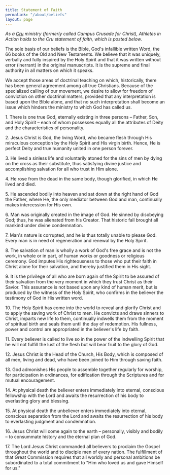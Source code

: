 ```yaml
---
title: Statement of Faith
permalink: "/about/beliefs"
layout: page
---
```

<p class="p1"><i>As a <a href="http://www.cru.org/">Cru</a> ministry (formerly called Campus Crusade for Christ), Athletes in Action holds to the Cru statement of faith, which is posted below.&nbsp;</i></p>
<p class="p1">The sole basis of our beliefs is the Bible, God's infallible written Word, the 66 books of the Old and New Testaments. We believe that it was uniquely, verbally and fully inspired by the Holy Spirit and that it was written without error (inerrant) in the original manuscripts. It is the supreme and final authority in all matters on which it speaks.</p>
<p class="p1">We accept those areas of doctrinal teaching on which, historically, there has been general agreement among all true Christians. Because of the specialized calling of our movement, we desire to allow for freedom of conviction on other doctrinal matters, provided that any interpretation is based upon the Bible alone, and that no such interpretation shall become an issue which hinders the ministry to which God has called us.</p>
<p>1. There is one true God, eternally existing in three persons – Father, Son, and Holy Spirit – each of whom possesses equally all the attributes of Deity and the characteristics of personality.</p>
<p>2. Jesus Christ is God, the living Word, who became flesh through His miraculous conception by the Holy Spirit and His virgin birth. Hence, He is perfect Deity and true humanity united in one person forever.</p>
<p>3. He lived a sinless life and voluntarily atoned for the sins of men by dying on the cross as their substitute, thus satisfying divine justice and accomplishing salvation for all who trust in Him alone.</p>
<p>4. He rose from the dead in the same body, though glorified, in which He lived and died.</p>
<p>5. He ascended bodily into heaven and sat down at the right hand of God the Father, where He, the only mediator between God and man, continually makes intercession for His own.</p>
<p>6. Man was originally created in the image of God. He sinned by disobeying God; thus, he was alienated from his Creator. That historic fall brought all mankind under divine condemnation.</p>
<p>7. Man's nature is corrupted, and he is thus totally unable to please God. Every man is in need of regeneration and renewal by the Holy Spirit.</p>
<p>8. The salvation of man is wholly a work of God's free grace and is not the work, in whole or in part, of human works or goodness or religious ceremony. God imputes His righteousness to those who put their faith in Christ alone for their salvation, and thereby justified them in His sight.</p>
<p>9. It is the privilege of all who are born again of the Spirit to be assured of their salvation from the very moment in which they trust Christ as their Savior. This assurance is not based upon any kind of human merit, but is produced by the witness of the Holy Spirit, who confirms in the believer the testimony of God in His written word.</p>
<p>10. The Holy Spirit has come into the world to reveal and glorify Christ and to apply the saving work of Christ to men. He convicts and draws sinners to Christ, imparts new life to them, continually indwells them from the moment of spiritual birth and seals them until the day of redemption. His fullness, power and control are appropriated in the believer's life by faith.</p>
<p>11. Every believer is called to live so in the power of the indwelling Spirit that he will not fulfill the lust of the flesh but will bear fruit to the glory of God.</p>
<p>12. Jesus Christ is the Head of the Church, His Body, which is composed of all men, living and dead, who have been joined to Him through saving faith.</p>
<p>13. God admonishes His people to assemble together regularly for worship, for participation in ordinances, for edification through the Scriptures and for mutual encouragement.</p>
<p>14. At physical death the believer enters immediately into eternal, conscious fellowship with the Lord and awaits the resurrection of his body to everlasting glory and blessing.</p>
<p>15. At physical death the unbeliever enters immediately into eternal, conscious separation from the Lord and awaits the resurrection of his body to everlasting judgment and condemnation.</p>
<p>16. Jesus Christ will come again to the earth – personally, visibly and bodily – to consummate history and the eternal plan of God.</p>
<p>17. The Lord Jesus Christ commanded all believers to proclaim the Gospel throughout the world and to disciple men of every nation. The fulfillment of that Great Commission requires that all worldly and personal ambitions be subordinated to a total commitment to "Him who loved us and gave Himself for us."</p>
